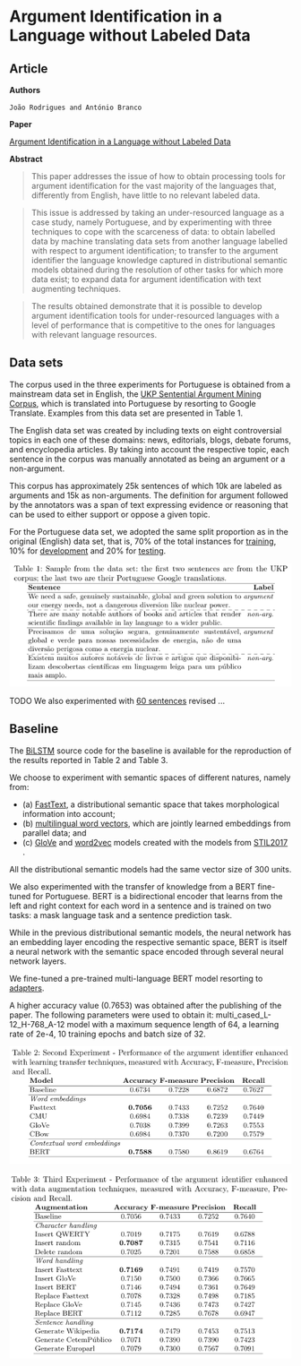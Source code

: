 # Argument Identification in a Language without Labeled Data

## Article

**Authors**
```
João Rodrigues and António Branco
```

**Paper**

[Argument Identification in a Language without Labeled Data]()


**Abstract**
> This paper addresses the issue of how to obtain processing tools for argument identification for the vast majority of the languages that, differently from English, have little to no relevant labeled data.

> This issue is addressed by taking an under-resourced language as a case study, namely Portuguese, and by experimenting with three techniques to cope with the scarceness of data: to obtain labelled data by machine translating data sets from another language labelled with respect to argument identification; to transfer to the argument identifier the language knowledge captured in distributional semantic models obtained during the resolution of other tasks for which more data exist; to expand data for argument identification with text augmenting techniques.

> The results obtained demonstrate that it is possible to develop argument identification tools for under-resourced languages with a level of performance that is competitive to the ones for languages with relevant language resources.

## Data sets

The corpus used in the three experiments for Portuguese is obtained from a mainstream data set in English, the [UKP Sentential Argument Mining Corpus](https://www.informatik.tu-darmstadt.de/ukp/research_6/data/argumentation_mining_1/ukp_sentential_argument_mining_corpus/index.en.jsp), which is translated into Portuguese by resorting to Google Translate.
Examples from this data set are presented in Table 1.

The English data set was created by including texts on eight controversial topics in each one of these domains: news, editorials, blogs, debate forums, and encyclopedia articles. 
By taking into account the respective topic, each sentence in the corpus was manually annotated as being an argument or a non-argument.

This corpus has approximately 25k sentences of which 10k are labeled as arguments and 15k as non-arguments.
The definition for argument followed by the annotators was a span of text expressing evidence or reasoning that can be used
to either support or oppose a given topic.

For the Portuguese data set, we adopted the same split proportion as in the original (English) data set, that is, 70% of the total instances for [training](train_pt.tsv), 10% for [development](dev_pt.tsv) and 20% for [testing](test_pt.tsv).

<p align="center">
  <img width="719px" src="table1_datasets.png">
</p>

TODO We also experimented with [60 sentences](criar_ficheiro.csv) revised ...

## Baseline

The [BiLSTM](bilstm_baseline.py) source code for the baseline is available for the reproduction of the results reported in Table 2 and Table 3.

We choose to experiment with semantic spaces of different natures, namely from: 
* (a) [FastText](https://fasttext.cc/), a distributional semantic space that takes morphological
information into account; 
* (b) [multilingual word vectors](https://www.aclweb.org/anthology/P16-1190/), which are jointly
learned embeddings from parallel data; and 
* (c) [GloVe](https://nlp.stanford.edu/projects/glove/) and [word2vec](https://code.google.com/archive/p/word2vec/) models
created with the models from [STIL2017](http://nilc.icmc.usp.br/embeddings) . 

All the distributional semantic models had the same vector size of 300 units.

We also experimented with the transfer of knowledge from a BERT fine-tuned for Portuguese. 
BERT is a bidirectional encoder that learns from the left and right context for each word in a sentence and is trained on two tasks: a mask language task and a sentence prediction task. 

While in the previous distributional semantic models, the neural network has an embedding layer encoding the respective
semantic space, BERT is itself a neural network with the semantic space encoded through several neural network layers.

We fine-tuned a pre-trained multi-language BERT model resorting to [adapters](https://github.com/google-research/adapter-bert).

A higher accuracy value (0.7653) was obtained after the publishing of the paper.
The following parameters were used to obtain it: multi_cased_L-12_H-768_A-12 model with a maximum sequence length of 64, a learning rate of 2e-4, 10 training epochs and batch size of 32.

<p align="center">
  <img width="719px" src="table2_secondexperiment.png">
</p>

<p align="center">
  <img width="719px" src="table3_thirdexperiment.png">
</p>
